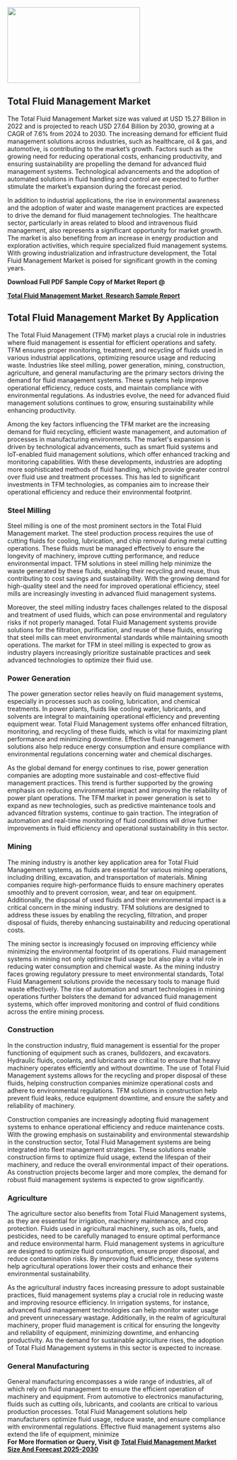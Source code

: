 <p><img class="alignnone size-medium wp-image-20088" src="https://ffe5etoiles.com/wp-content/uploads/2024/12/MST1-300x171.png" alt="" width="300" height="171" /></p><p> <h2>Total Fluid Management Market </h2><p>The Total Fluid Management Market size was valued at USD 15.27 Billion in 2022 and is projected to reach USD 27.64 Billion by 2030, growing at a CAGR of 7.6% from 2024 to 2030. The increasing demand for efficient fluid management solutions across industries, such as healthcare, oil & gas, and automotive, is contributing to the market’s growth. Factors such as the growing need for reducing operational costs, enhancing productivity, and ensuring sustainability are propelling the demand for advanced fluid management systems. Technological advancements and the adoption of automated solutions in fluid handling and control are expected to further stimulate the market’s expansion during the forecast period.</p><p>In addition to industrial applications, the rise in environmental awareness and the adoption of water and waste management practices are expected to drive the demand for fluid management technologies. The healthcare sector, particularly in areas related to blood and intravenous fluid management, also represents a significant opportunity for market growth. The market is also benefiting from an increase in energy production and exploration activities, which require specialized fluid management systems. With growing industrialization and infrastructure development, the Total Fluid Management Market is poised for significant growth in the coming years.</p></p><p><strong>Download Full PDF Sample Copy of Market Report @</strong></p><p><strong><a href="https://www.verifiedmarketreports.com/download-sample/?rid=254324&utm_source=Sites-google&utm_medium=265" target="_blank">Total Fluid Management Market &nbsp;Research Sample Report</a></strong></p><p><h2>Total Fluid Management Market By Application</h2><p>The Total Fluid Management (TFM) market plays a crucial role in industries where fluid management is essential for efficient operations and safety. TFM ensures proper monitoring, treatment, and recycling of fluids used in various industrial applications, optimizing resource usage and reducing waste. Industries like steel milling, power generation, mining, construction, agriculture, and general manufacturing are the primary sectors driving the demand for fluid management systems. These systems help improve operational efficiency, reduce costs, and maintain compliance with environmental regulations. As industries evolve, the need for advanced fluid management solutions continues to grow, ensuring sustainability while enhancing productivity.</p><p>Among the key factors influencing the TFM market are the increasing demand for fluid recycling, efficient waste management, and automation of processes in manufacturing environments. The market's expansion is driven by technological advancements, such as smart fluid systems and IoT-enabled fluid management solutions, which offer enhanced tracking and monitoring capabilities. With these developments, industries are adopting more sophisticated methods of fluid handling, which provide greater control over fluid use and treatment processes. This has led to significant investments in TFM technologies, as companies aim to increase their operational efficiency and reduce their environmental footprint.</p><h3>Steel Milling</h3><p>Steel milling is one of the most prominent sectors in the Total Fluid Management market. The steel production process requires the use of cutting fluids for cooling, lubrication, and chip removal during metal cutting operations. These fluids must be managed effectively to ensure the longevity of machinery, improve cutting performance, and reduce environmental impact. TFM solutions in steel milling help minimize the waste generated by these fluids, enabling their recycling and reuse, thus contributing to cost savings and sustainability. With the growing demand for high-quality steel and the need for improved operational efficiency, steel mills are increasingly investing in advanced fluid management systems.</p><p>Moreover, the steel milling industry faces challenges related to the disposal and treatment of used fluids, which can pose environmental and regulatory risks if not properly managed. Total Fluid Management systems provide solutions for the filtration, purification, and reuse of these fluids, ensuring that steel mills can meet environmental standards while maintaining smooth operations. The market for TFM in steel milling is expected to grow as industry players increasingly prioritize sustainable practices and seek advanced technologies to optimize their fluid use.</p><h3>Power Generation</h3><p>The power generation sector relies heavily on fluid management systems, especially in processes such as cooling, lubrication, and chemical treatments. In power plants, fluids like cooling water, lubricants, and solvents are integral to maintaining operational efficiency and preventing equipment wear. Total Fluid Management systems offer enhanced filtration, monitoring, and recycling of these fluids, which is vital for maximizing plant performance and minimizing downtime. Effective fluid management solutions also help reduce energy consumption and ensure compliance with environmental regulations concerning water and chemical discharges.</p><p>As the global demand for energy continues to rise, power generation companies are adopting more sustainable and cost-effective fluid management practices. This trend is further supported by the growing emphasis on reducing environmental impact and improving the reliability of power plant operations. The TFM market in power generation is set to expand as new technologies, such as predictive maintenance tools and advanced filtration systems, continue to gain traction. The integration of automation and real-time monitoring of fluid conditions will drive further improvements in fluid efficiency and operational sustainability in this sector.</p><h3>Mining</h3><p>The mining industry is another key application area for Total Fluid Management systems, as fluids are essential for various mining operations, including drilling, excavation, and transportation of materials. Mining companies require high-performance fluids to ensure machinery operates smoothly and to prevent corrosion, wear, and tear on equipment. Additionally, the disposal of used fluids and their environmental impact is a critical concern in the mining industry. TFM solutions are designed to address these issues by enabling the recycling, filtration, and proper disposal of fluids, thereby enhancing sustainability and reducing operational costs.</p><p>The mining sector is increasingly focused on improving efficiency while minimizing the environmental footprint of its operations. Fluid management systems in mining not only optimize fluid usage but also play a vital role in reducing water consumption and chemical waste. As the mining industry faces growing regulatory pressure to meet environmental standards, Total Fluid Management solutions provide the necessary tools to manage fluid waste effectively. The rise of automation and smart technologies in mining operations further bolsters the demand for advanced fluid management systems, which offer improved monitoring and control of fluid conditions across the entire mining process.</p><h3>Construction</h3><p>In the construction industry, fluid management is essential for the proper functioning of equipment such as cranes, bulldozers, and excavators. Hydraulic fluids, coolants, and lubricants are critical to ensure that heavy machinery operates efficiently and without downtime. The use of Total Fluid Management systems allows for the recycling and proper disposal of these fluids, helping construction companies minimize operational costs and adhere to environmental regulations. TFM solutions in construction help prevent fluid leaks, reduce equipment downtime, and ensure the safety and reliability of machinery.</p><p>Construction companies are increasingly adopting fluid management systems to enhance operational efficiency and reduce maintenance costs. With the growing emphasis on sustainability and environmental stewardship in the construction sector, Total Fluid Management systems are being integrated into fleet management strategies. These solutions enable construction firms to optimize fluid usage, extend the lifespan of their machinery, and reduce the overall environmental impact of their operations. As construction projects become larger and more complex, the demand for robust fluid management systems is expected to grow significantly.</p><h3>Agriculture</h3><p>The agriculture sector also benefits from Total Fluid Management systems, as they are essential for irrigation, machinery maintenance, and crop protection. Fluids used in agricultural machinery, such as oils, fuels, and pesticides, need to be carefully managed to ensure optimal performance and reduce environmental harm. Fluid management systems in agriculture are designed to optimize fluid consumption, ensure proper disposal, and reduce contamination risks. By improving fluid efficiency, these systems help agricultural operations lower their costs and enhance their environmental sustainability.</p><p>As the agricultural industry faces increasing pressure to adopt sustainable practices, fluid management systems play a crucial role in reducing waste and improving resource efficiency. In irrigation systems, for instance, advanced fluid management technologies can help monitor water usage and prevent unnecessary wastage. Additionally, in the realm of agricultural machinery, proper fluid management is critical for ensuring the longevity and reliability of equipment, minimizing downtime, and enhancing productivity. As the demand for sustainable agriculture rises, the adoption of Total Fluid Management systems in this sector is expected to increase.</p><h3>General Manufacturing</h3><p>General manufacturing encompasses a wide range of industries, all of which rely on fluid management to ensure the efficient operation of machinery and equipment. From automotive to electronics manufacturing, fluids such as cutting oils, lubricants, and coolants are critical to various production processes. Total Fluid Management solutions help manufacturers optimize fluid usage, reduce waste, and ensure compliance with environmental regulations. Effective fluid management systems also extend the life of equipment, minimize <strong><br />For More Iformation or Query, Visit @ <a href="https://www.verifiedmarketreports.com/product/total-fluid-management-market/" target="_blank">Total Fluid Management Market Size And Forecast 2025-2030</a></strong></p>
